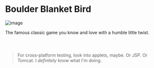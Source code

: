 # Boulder Blanket Bird
![image](https://user-images.githubusercontent.com/79682953/202985531-42d78bce-1ef8-44f4-86cc-af1194970a80.png)

The famous classic game you know and love with a humble little twist.
<br><br>
#
> For cross-platform testing, look into applets, maybe. Or JSP. Or Tomcat. I _definitely_ know what I'm doing.


